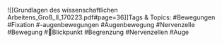 
![[Grundlagen des wissenschaftlichen Arbeitens_Groß_II_170223.pdf#page=36]]Tags & Topics:
   #Bewegungen
   #Fixation
   #-augenbewegungen
   #Augenbewegung
   #Nervenzelle
   #Bewegung
   #Blickpunkt
   #Begrenzung
   #Nervenzellen
   #Auge